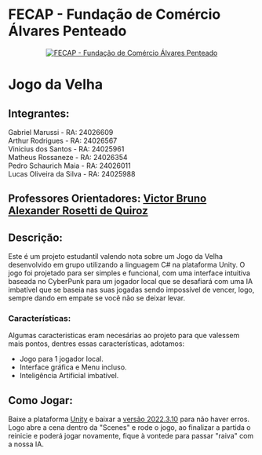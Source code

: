 # FECAP - Fundação de Comércio Álvares Penteado

<p align="center">
<a href= "https://www.fecap.br/"><img src="https://encrypted-tbn0.gstatic.com/images?q=tbn:ANd9GcRhZPrRa89Kma0ZZogxm0pi-tCn_TLKeHGVxywp-LXAFGR3B1DPouAJYHgKZGV0XTEf4AE&usqp=CAU" alt="FECAP - Fundação de Comércio Álvares Penteado" border="0"></a>
</p>

# Jogo da Velha

## Integrantes:
Gabriel Marussi - RA: 24026609<br>
Arthur Rodrigues - RA: 24026567<br>
Vinicius dos Santos - RA: 24025961<br> 
Matheus Rossaneze - RA: 24026354<br>
Pedro Schaurich Maia - RA: 24026011<br>
Lucas Oliveira da Silva - RA: 24025988

##
## Professores Orientadores: <a href= "https://www.linkedin.com/in/victorbarq">Victor Bruno Alexander Rosetti de Quiroz</a>

## Descrição:

Este é um projeto estudantil valendo nota sobre um Jogo da Velha desenvolvido em grupo utilizando a linguagem C# na plataforma Unity. O jogo foi projetado para ser simples e funcional, com uma interface intuitiva baseada no CyberPunk para um jogador local que se desafiará com uma IA imbatível que se baseia nas suas jogadas sendo impossível de vencer, logo, sempre dando em empate se você não se deixar levar.

### Características:

Algumas caracteristicas eram necesárias ao projeto para que valessem mais pontos, dentres essas características, adotamos:

* Jogo para 1 jogador local.
* Interface gráfica e Menu incluso.
* Inteligência Artificial imbatível.

## Como Jogar:

Baixe a plataforma <a href="https://unity.com/pt/download">Unity</a> e baixar a <a href="https://unity.com/releases/editor/whats-new/2022.3.10">versão 2022.3.10</a> para não haver erros.
Logo abre a cena dentro da "Scenes" e rode o jogo, ao finalizar a partida o reinicie e poderá jogar novamente, fique à vontede para passar "raiva" com a nossa IA.
